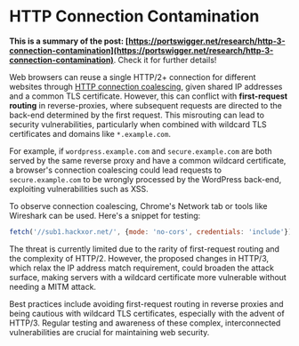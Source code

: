 # HTTP Connection Contamination


**This is a summary of the post: [https://portswigger.net/research/http-3-connection-contamination](https://portswigger.net/research/http-3-connection-contamination)**. Check it for further details!

Web browsers can reuse a single HTTP/2+ connection for different websites through [HTTP connection coalescing](https://daniel.haxx.se/blog/2016/08/18/http2-connection-coalescing), given shared IP addresses and a common TLS certificate. However, this can conflict with **first-request routing** in reverse-proxies, where subsequent requests are directed to the back-end determined by the first request. This misrouting can lead to security vulnerabilities, particularly when combined with wildcard TLS certificates and domains like `*.example.com`.

For example, if `wordpress.example.com` and `secure.example.com` are both served by the same reverse proxy and have a common wildcard certificate, a browser's connection coalescing could lead requests to `secure.example.com` to be wrongly processed by the WordPress back-end, exploiting vulnerabilities such as XSS.

To observe connection coalescing, Chrome's Network tab or tools like Wireshark can be used. Here's a snippet for testing:

```javascript
fetch('//sub1.hackxor.net/', {mode: 'no-cors', credentials: 'include'}).then(()=>{ fetch('//sub2.hackxor.net/', {mode: 'no-cors', credentials: 'include'}) })
```

The threat is currently limited due to the rarity of first-request routing and the complexity of HTTP/2. However, the proposed changes in HTTP/3, which relax the IP address match requirement, could broaden the attack surface, making servers with a wildcard certificate more vulnerable without needing a MITM attack.

Best practices include avoiding first-request routing in reverse proxies and being cautious with wildcard TLS certificates, especially with the advent of HTTP/3. Regular testing and awareness of these complex, interconnected vulnerabilities are crucial for maintaining web security.

